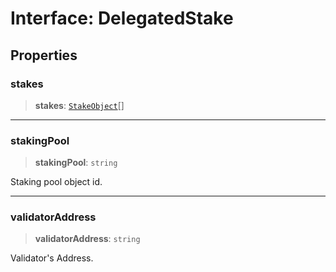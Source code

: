 # Interface: DelegatedStake

## Properties

### stakes

> **stakes**: [`StakeObject`](../type-aliases/StakeObject.md)[]

***

### stakingPool

> **stakingPool**: `string`

Staking pool object id.

***

### validatorAddress

> **validatorAddress**: `string`

Validator's Address.
